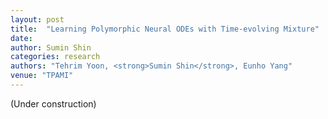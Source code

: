 ```yaml
---
layout: post
title:  "Learning Polymorphic Neural ODEs with Time-evolving Mixture"
date:   
author: Sumin Shin
categories: research
authors: "Tehrim Yoon, <strong>Sumin Shin</strong>, Eunho Yang"
venue: "TPAMI"
---
```

(Under construction)